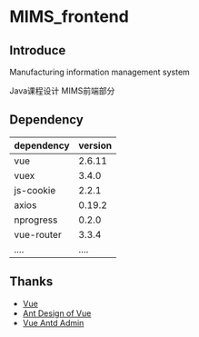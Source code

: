 # MIMS_frontend

## Introduce

Manufacturing information management system

Java课程设计 MIMS前端部分

## Dependency
| dependency | version |
|  ----  | ----  |
| vue  | 2.6.11 |
| vuex | 3.4.0 |
| js-cookie | 2.2.1 |
| axios | 0.19.2 |
| nprogress | 0.2.0 |
| vue-router | 3.3.4 |
| .... | .... |

## Thanks
- [Vue](https://cn.vuejs.org/)
- [Ant Design of Vue](https://www.antdv.com/docs/vue/introduce-cn/)
- [Vue Antd Admin](https://iczer.gitee.io/vue-antd-admin-docs/)

